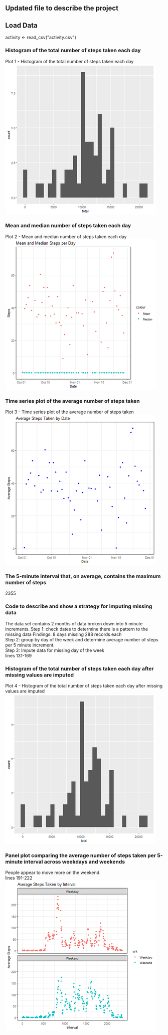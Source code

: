 ## Updated file to describe the project


## Load Data
activity <- read_csv("activity.csv")


### Histogram of the total number of steps taken each day

Plot 1 -  Histogram of the total number of steps taken each day  
![Image1](plot1.png)  
  

### Mean and median number of steps taken each day
  
Plot 2 - Mean and median number of steps taken each day
![Image2](plot2.png)   



###  Time series plot of the average number of steps taken

Plot 3 - Time series plot of the average number of steps taken
![Image3](plot3.png)



### The 5-minute interval that, on average, contains the maximum number of steps

2355


### Code to describe and show a strategy for imputing missing data

The data set contains 2 months of data broken down into 5 minute increments. 
Step 1: check dates to determine there is a pattern to the missing data
Findings: 8 days missing 288 records each  
Step 2: group by day of the week and determine average number of steps per 5 minute increment.  
Step 3: Impute data for missing day of the week  
lines 131-169


### Histogram of the total number of steps taken each day after missing values are imputed

Plot 4 - Histogram of the total number of steps taken each day after missing values are imputed
![Image4](plot4.png)  


### Panel plot comparing the average number of steps taken per 5-minute interval across weekdays and weekends

People appear to move more on the weekend.    
lines 191-222  
![Image5](plot5.png)
